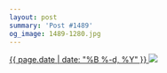 ```yaml
---
layout: post
summary: 'Post #1489'
og_image: 1489-1280.jpg
---
```


<p>
 <time>
  <a href="/1489">
   {{ page.date | date: "%B %-d, %Y" }}
  </a>
 </time>
 <a href="/1489">
  <img sizes="(min-width: 700px) 50vw, calc(100vw - 2rem)" src="{{ site.assets_url }}/1489-640.jpg" srcset="{{ site.assets_url }}/1489-320.jpg 320w, {{ site.assets_url }}/1489-640.jpg 640w, {{ site.assets_url }}/1489-960.jpg 960w, {{ site.assets_url }}/1489-1280.jpg 1280w"/>
 </a>
</p>
